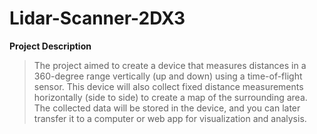 # Lidar-Scanner-2DX3
**Project Description**
> The project aimed to create a device that measures distances in a 360-degree range vertically (up and down) using a time-of-flight sensor. This device will also collect fixed distance measurements horizontally (side to side) to create a map of the surrounding area. The collected data will be stored in the device, and you can later transfer it to a computer or web app for visualization and analysis.
